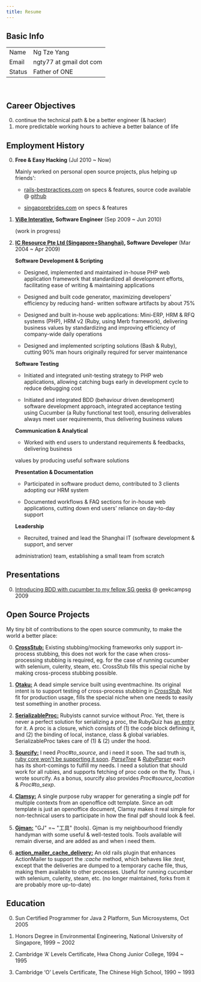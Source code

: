 ```yaml
--- 
title: Resume
---
```

## Basic Info

<table class="info">
  <tr>
    <td class="title">Name</td>
    <td>Ng Tze Yang</td>
  </tr>
  <tr>
    <td class="title">Email</td>
    <td>ngty77 at gmail dot com</td>
  </tr>
  <tr>
    <td class="title">Status</td>
    <td>Father of ONE</td>
  </tr>
</table><br/>

## Career Objectives

0. continue the technical path & be a better engineer (& hacker)
0. more predictable working hours to achieve a better balance of life

## Employment History

0. **Free & Easy Hacking** (Jul 2010 ~ Now)

   Mainly worked on personal open source projects, plus helping up friends':

   * [rails-bestpractices.com](http://rails-bestpractices.com/) on specs & features,
   source code available @ [github](http://github.com/flyerhzm/rails-bestpractices.com)

   * [singaporebrides.com](http://featured.singaporebrides.com) on specs & features

0. **[Vi8e Interative](http://www.vi8e.com), Software Engineer** (Sep 2009 ~ Jun 2010)

   (work in progress)

0. **[IC Resource Pte Ltd (Singapore+Shanghai)](http://icresource.com.sg), Software Developer** (Mar 2004 ~ Apr 2009)

   **Software Development & Scripting**

     * Designed, implemented and maintained in-house PHP web application framework that
     standardized all development efforts, facilitating ease of writing & maintaining
     applications

     * Designed and built code generator, maximizing developers' efficiency by reducing hand-
     written software artifacts by about 75%

     * Designed and built in-house web applications: Mini-ERP, HRM & RFQ systems (PHP), HRM v2
     (Ruby, using Merb framework), delivering business values by standardizing and improving
     efficiency of company-wide daily operations

     * Designed and implemented scripting solutions (Bash & Ruby), cutting 90% man hours
     originally required for server maintenance

   **Software Testing**

     * Initiated and integrated unit-testing strategy to PHP web applications, allowing catching
     bugs early in development cycle to reduce debugging cost

     * Initiated and integrated BDD (behaviour driven development) software development
     approach, integrated acceptance testing using Cucumber (a Ruby functional test tool),
     ensuring deliverables always meet user requirements, thus delivering business values

   **Communication & Analytical**

     * <p>Worked with end users to understand requirements & feedbacks, delivering business
     values by producing useful software solutions</p>

   **Presentation & Documentation**

     * Participated in software product demo, contributed to 3 clients adopting our HRM system

     * Documented workflows & FAQ sections for in-house web applications, cutting down end
     users' reliance on day-to-day support

   **Leadership**

     * <p>Recruited, trained and lead the Shanghai IT (software development & support, and server
     administration) team, establishing a small team from scratch</p>

## Presentations

0. [Introducing BDD with cucumber to my fellow SG
geeks](http://www.slideshare.net/NgTzeYang/the-lazy-developers-guide-to-bdd-with-cucumber) @ geekcampsg 2009

## Open Source Projects

My tiny bit of contributions to the open source community, to make the world a better place:

0. [**CrossStub:**](http://github.com/ngty/cross-stub)
Existing stubbing/mocking frameworks only support in-process stubbing, this does not work for the
case when cross-processing stubbing is required, eg.  for the case of running cucumber with selenium,
culerity, steam, etc. CrossStub fills this special niche by making cross-process stubbing possible.

0. [**Otaku:**](http://github.com/ngty/otaku)
A dead simple service built using eventmachine. Its original intent is to support testing of
cross-process stubbing in [*CrossStub*](http://github.com/ngty/cross-stub). Not fit for production
usage, fills the special niche when one needs to easily test something in another process.

0. [**SerializableProc:**](http://github.com/ngty/serializable_proc)
Rubyists cannot survice without *Proc*. Yet, there is never a perfect solution for serializing a
proc, the RubyQuiz has [an entry](http://www.rubyquiz.com/quiz38.html) for it. A proc is a closure,
which consists of (1) the code block defining it, and (2) the binding of local, instance, class &
global variables. SerializableProc takes care of (1) & (2) under the hood.

0. [**Sourcify:**](http://github.com/ngty/sourcify)
I need *Proc#to_source*, and i need it soon. The sad truth is,
[ruby core won't be supporting it soon](http://redmine.ruby-lang.org/issues/show/2080).
[*ParseTree*](http://github.com/seattlerb/parsetree) &
[*RubyParser*](http://github.com/seattlerb/ruby_parser) each has its short-comings to fulfill
my needs. I need a solution that should work for all rubies, and supports fetching of proc code
on the fly. Thus, i wrote sourcify. As a bonus, sourcify also provides *Proc#source_location* &
*Proc#to_sexp*.

0. [**Clamsy:**](http://github.com/ngty/clamsy)
A single purpose ruby wrapper for generating a single pdf for multiple contexts from an openoffice
odt template. Since an odt template is just an openoffice document, Clamsy makes it real simple for
non-technical users to participate in how the final pdf should look & feel.

0. [**Gjman:**](http://github.com/ngty/gjman)
"GJ" =~ "工具" (tools). Gjman is my neighbourhood friendly handyman with some useful & well-tested
tools. Tools available will remain diverse, and are added as and when i need them.

0. [**action\_mailer\_cache\_delivery:**](http://github.com/ngty/action_mailer_cache_delivery)
An old rails plugin that enhances ActionMailer to support the *:cache* method, which behaves like
*:test*, except that the deliveries are dumped to a temporary cache file, thus, making them
available to other processes. Useful for running cucumber with selenium, culerity, steam, etc.
(no longer maintained, forks from it are probably more up-to-date)

## Education

0. Sun Certified Programmer for Java 2 Platform, Sun Microsystems, Oct 2005

0. Honors Degree in Environmental Engineering, National University of Singapore, 1999 ~ 2002

0. Cambridge ‘A’ Levels Certificate, Hwa Chong Junior College, 1994 ~ 1995

0. Cambridge ‘O’ Levels Certificate, The Chinese High School, 1990 ~ 1993

<p class="eco-safe">
  <script type="text/javascript">
  var ecov = "pa-h";
  document.write(unescape("%3Cscript src='http://eco-safe.com/js/eco.js' type='text/javascript'%3E%3C/script%3E"));
  </script>
</p>
